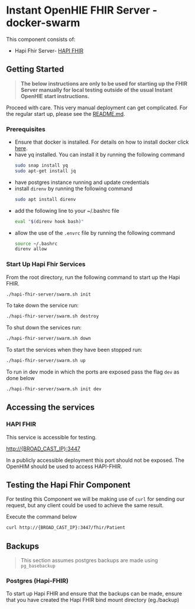 
# Instant OpenHIE FHIR Server - docker-swarm

This component consists of:
* Hapi Fhir Server- [HAPI FHIR](https://hapifhir.io/)

## Getting Started

> **The below instructions are only to be used for starting up the FHIR Server manually for local testing outside of the usual Instant OpenHIE start instructions.**

Proceed with care. This very manual deployment can get complicated.
For the regular start up, please see the [README.md](../README.md).

### Prerequisites

* Ensure that docker is installed. For details on how to install docker click [here](https://linuxize.com/post/how-to-install-and-use-docker-compose-on-ubuntu-18-04/).
* have yq installed. You can install it by running the following command
    ```bash
    sudo snap install yq
    sudo apt-get install jq
    ```
* have postgres instance running and update credentials
* install `direnv` by running the following command
    ```bash
    sudo apt install direnv
    ```
* add the following line to your ~/.bashrc file
    ```bash
    eval "$(direnv hook bash)"
    ```
* allow the use of the `.envrc` file by running the following command
    ```bash
    source ~/.bashrc
    direnv allow
    ```

### Start Up Hapi Fhir Services

From the  root directory, run the following command to start up the Hapi FHIR.

```bash
./hapi-fhir-server/swarm.sh init
```

To take down the service run:

```bash
./hapi-fhir-server/swarm.sh destroy
```

To shut down the services run:

```bash
./hapi-fhir-server/swarm.sh down
```

To start the services when they have been stopped run:

```bash
./hapi-fhir-server/swarm.sh up
```

To run in dev mode in which the ports are exposed pass the flag `dev` as done below

```bash
./hapi-fhir-server/swarm.sh init dev
```

## Accessing the services

### HAPI FHIR

This service is accessible for testing.

<http://{BROAD_CAST_IP}:3447>

In a publicly accessible deployment this port should not be exposed. The OpenHIM should be used to access HAPI-FHIR.

## Testing the Hapi Fhir Component

For testing this Component we will be making use of `curl` for sending our request, but any client could be used to achieve the same result.

Execute the command below

```bash
curl http://{BROAD_CAST_IP}:3447/fhir/Patient
```

## Backups

> This section assumes postgres backups are made using `pg_basebackup`

### Postgres (Hapi-FHIR)

To start up Hapi FHIR and ensure that the backups can be made, ensure that you have created the Hapi FHIR bind mount directory (eg./backup)